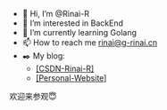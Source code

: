 - 👋 Hi, I’m @Rinai-R
- 👀 I’m interested in BackEnd
- 🌱 I’m currently learning Golang
- 📫 How to reach me rinai@g-rinai.cn
- ✒️ My blog: 
  - [[CSDN-Rinai-R]](https://blog.csdn.net/qq_60409213?spm=1010.2135.3001.5421)
  - [[Personal-Website]](https://blog.g-rinai.cn/)

欢迎来参观😇

<!---
    Rinai-R/Rinai-R is a ✨ special ✨ repository because its `README.md` (this file) appears on your GitHub profile.
    You can click the Preview link to take a look at your changes.
--->

